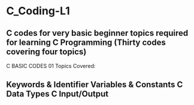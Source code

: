 # C_Coding-L1

C codes for very basic beginner topics required for learning C Programming (Thirty codes covering four topics)
--------------------
C BASIC CODES 01
Topics Covered:

Keywords & Identifier
Variables & Constants
C Data Types
C Input/Output
--------------------
